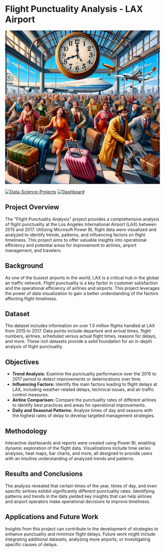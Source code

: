 # Flight Punctuality Analysis - LAX Airport

<img src="./images/flight_punctuality.png" alt="Alt-Text" width="100%" height="500px" />

[![Data-Science-Projects](https://img.shields.io/badge/Data_Science_Projects-GitHub_Page-%2300BFFF.svg)](https://jenst1234.github.io) [![Dashboard](https://img.shields.io/badge/Dashboard-View-Green.svg)](https://www.novypro.com/projects?Popup=memberProject&Data=1712536908775x968257226210816000)


## Project Overview

The "Flight Punctuality Analysis" project provides a comprehensive analysis of flight punctuality at the Los Angeles International Airport (LAX) between 2015 and 2017. Utilizing Microsoft Power BI, flight data were visualized and analyzed to identify trends, patterns, and influencing factors on flight timeliness. This project aims to offer valuable insights into operational efficiency and potential areas for improvement to airlines, airport management, and travelers.

## Background

As one of the busiest airports in the world, LAX is a critical hub in the global air traffic network. Flight punctuality is a key factor in customer satisfaction and the operational efficiency of airlines and airports. This project leverages the power of data visualization to gain a better understanding of the factors affecting flight timeliness.

## Dataset

The dataset includes information on over 1.5 million flights handled at LAX from 2015 to 2017. Data points include departure and arrival times, flight numbers, airlines, scheduled versus actual flight times, reasons for delays, and more. These rich datasets provide a solid foundation for an in-depth analysis of flight punctuality.

## Objectives

- **Trend Analysis:** Examine the punctuality performance over the 2015 to 2017 period to detect improvements or deteriorations over time.
- **Influencing Factors:** Identify the main factors leading to flight delays at LAX, including weather-related delays, technical issues, and air traffic control measures.
- **Airline Comparison:** Compare the punctuality rates of different airlines to identify best practices and areas for operational improvements.
- **Daily and Seasonal Patterns:** Analyze times of day and seasons with the highest rates of delay to develop targeted management strategies.

## Methodology

Interactive dashboards and reports were created using Power BI, enabling dynamic exploration of the flight data. Visualizations include time series analyses, heat maps, bar charts, and more, all designed to provide users with an intuitive understanding of analyzed trends and patterns.

## Results and Conclusions

The analysis revealed that certain times of the year, times of day, and even specific airlines exhibit significantly different punctuality rates. Identifying patterns and trends in the data yielded key insights that can help airlines and airport operators make operational decisions to improve timeliness.

## Applications and Future Work

Insights from this project can contribute to the development of strategies to enhance punctuality and minimize flight delays. Future work might include integrating additional datasets, analyzing more airports, or investigating specific causes of delays.
